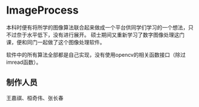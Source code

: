 # ImageProcess
本科时便有将所学的图像算法联合起来做成一个平台供同学们学习的一个想法，只不过奈于水平低下，没有进行展开。
硕士期间又重新学习了数字图像处理这门课，便和同门一起做了这个图像处理软件。

软件中的所有算法全部都是自己实现，没有使用opencv的相关函数接口（除过imread函数）。

## 制作人员
王嘉祺、桓奇伟、张长春

